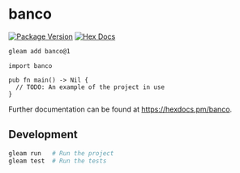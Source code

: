 # banco

[![Package Version](https://img.shields.io/hexpm/v/banco)](https://hex.pm/packages/banco)
[![Hex Docs](https://img.shields.io/badge/hex-docs-ffaff3)](https://hexdocs.pm/banco/)

```sh
gleam add banco@1
```
```gleam
import banco

pub fn main() -> Nil {
  // TODO: An example of the project in use
}
```

Further documentation can be found at <https://hexdocs.pm/banco>.

## Development

```sh
gleam run   # Run the project
gleam test  # Run the tests
```
